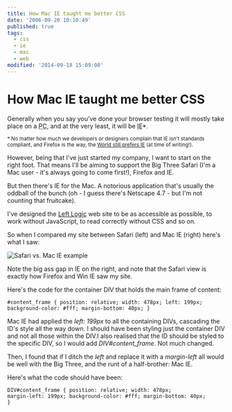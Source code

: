 ```yaml
---
title: How Mac IE taught me better CSS
date: '2006-09-20 10:10:49'
published: true
tags:
  - css
  - ie
  - mac
  - web
modified: '2014-09-18 15:09:00'
---
```

# How Mac IE taught me better CSS

Generally when you say you've done your browser testing it will mostly take place on a <abbr title="Personal Computer">PC</abbr>, and at the very least, it will be <abbr title="Microsoft's Internet Explorer">IE</abbr>*.

<small>* No matter how much we developers or designers complain that IE isn't standards compliant, and Firefox is the way, the [World still prefers IE](http://www.w3counter.com/globalstats/) (at time of writing!).</small>

However, being that I've just started my company, I want to start on the right foot.  That means I'll be aiming to support the Big Three Safari (I'm a Mac user - it's always going to come first!), Firefox and IE.

But then there's IE for the Mac.  A notorious application that's usually the oddball of the bunch (oh - I guess there's Netscape 4.7 - but I'm not counting that fruitcake).

[ll]: http://leftlogic.com


<!--more-->

I've designed the [Left Logic][ll] web site to be as accessible as possible, to work without JavaScript, to read correctly without CSS and so on.

So when I compared my site between Safari (left) and Mac IE (right) here's what I saw:

![Safari vs. Mac IE example](/images/safari_vs_mac_ie_example.jpg)

Note the big ass gap in IE on the right, and note that the Safari view is exactly how Firefox and Win IE saw my site.

Here's the code for the container DIV that holds the main frame of content:

<code>#content_frame {
position: relative;
width: 478px;
left: 199px;
background-color: #fff;
margin-bottom: 40px;
}</code>

Mac IE had applied the *left: 199px* to all the containing DIVs, cascading the ID's style all the way down.  I should have been styling just the container DIV and not all those within the DIV.I also realised that the ID should be styled to the specific DIV, so I would add *DIV#content_frame*.  Not much changed.

Then, I found that if I ditch the *left* and replace it with a *margin-left* all would be well with the Big Three, and the runt of a half-brother: Mac IE.

Here's what the code should have been:

<code>DIV#content_frame {
position: relative;
width: 478px;
margin-left: 199px;
background-color: #fff;
margin-bottom: 40px;
}</code>
